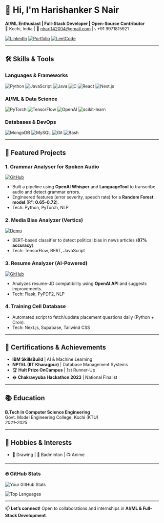 # 👋 Hi, I'm Harishanker S Nair

**AI/ML Enthusiast | Full-Stack Developer | Open-Source Contributor**  
📍 Kochi, India | 📧 nhari142004@gmail.com | 📞 +91 9971815921  

[![LinkedIn](https://img.shields.io/badge/LinkedIn-0A66C2?style=flat&logo=linkedin&logoColor=white)](https://www.linkedin.com/in/yourprofile)
[![Portfolio](https://img.shields.io/badge/Portfolio-FF5722?style=flat&logo=google-chrome&logoColor=white)](https://yourportfolio.link)
[![LeetCode](https://img.shields.io/badge/LeetCode-FFA116?style=flat&logo=leetcode&logoColor=white)](https://leetcode.com/yourprofile)

---

## 🛠️ **Skills & Tools**
### **Languages & Frameworks**
![Python](https://img.shields.io/badge/Python-3776AB?style=flat&logo=python&logoColor=white)
![JavaScript](https://img.shields.io/badge/JavaScript-F7DF1E?style=flat&logo=javascript&logoColor=black)
![Java](https://img.shields.io/badge/Java-007396?style=flat&logo=java&logoColor=white)
![C](https://img.shields.io/badge/C-A8B9CC?style=flat&logo=c&logoColor=black)
![React](https://img.shields.io/badge/React-61DAFB?style=flat&logo=react&logoColor=black)
![Next.js](https://img.shields.io/badge/Next.js-000000?style=flat&logo=nextdotjs&logoColor=white)

### **AI/ML & Data Science**
![PyTorch](https://img.shields.io/badge/PyTorch-EE4C2C?style=flat&logo=pytorch&logoColor=white)
![TensorFlow](https://img.shields.io/badge/TensorFlow-FF6F00?style=flat&logo=tensorflow&logoColor=white)
![OpenAI](https://img.shields.io/badge/OpenAI-412991?style=flat&logo=openai&logoColor=white)
![scikit-learn](https://img.shields.io/badge/scikit--learn-F7931E?style=flat&logo=scikit-learn&logoColor=white)

### **Databases & DevOps**
![MongoDB](https://img.shields.io/badge/MongoDB-47A248?style=flat&logo=mongodb&logoColor=white)
![MySQL](https://img.shields.io/badge/MySQL-4479A1?style=flat&logo=mysql&logoColor=white)
![Git](https://img.shields.io/badge/Git-F05032?style=flat&logo=git&logoColor=white)
![Bash](https://img.shields.io/badge/Bash-4EAA25?style=flat&logo=gnu-bash&logoColor=white)

---

## 🚀 **Featured Projects**

### 1. **Grammar Analyser for Spoken Audio**  
[![GitHub](https://img.shields.io/badge/Code-181717?style=flat&logo=github&logoColor=white)](https://github.com/yourrepo/grammar-analyzer)  
- Built a pipeline using **OpenAI Whisper** and **LanguageTool** to transcribe audio and detect grammar errors.  
- Engineered features (error severity, speech rate) for a **Random Forest model** (R²: **0.65–0.72**).  
- Tech: Python, PyTorch, NLP  

### 2. **Media Bias Analyzer (Vertics)**  
[![Demo](https://img.shields.io/badge/Demo-FF0000?style=flat&logo=youtube&logoColor=white)](https://youtube.com/demo-link)  
- BERT-based classifier to detect political bias in news articles (**87% accuracy**).  
- Tech: TensorFlow, BERT, JavaScript  

### 3. **Resume Analyzer (AI-Powered)**  
[![GitHub](https://img.shields.io/badge/Code-181717?style=flat&logo=github&logoColor=white)](https://github.com/yourrepo/resume-analyzer)  
- Analyzes resume-JD compatibility using **OpenAI API** and suggests improvements.  
- Tech: Flask, PyPDF2, NLP  

### 4. **Training Cell Database**  
- Automated script to fetch/update placement questions daily (Python + Cron).  
- Tech: Next.js, Supabase, Tailwind CSS  

---

## 📜 **Certifications & Achievements**
- **IBM SkillsBuild** | AI & Machine Learning  
- **NPTEL (IIT Kharagpur)** | Database Management Systems  
- 🏆 **Hult Prize OnCampus** | 1st Runner-Up  
- � **Chakravyuba Hackathon 2023** | National Finalist  

---

## 📚 **Education**
**B.Tech in Computer Science Engineering**  
Govt. Model Engineering College, Kochi (KTU)  
*2021–2025*  

---

## 🌟 **Hobbies & Interests**
- 🎨 Drawing | 🏸 Badminton | 📺 Anime  

---

### 🔥 **GitHub Stats**  
![Your GitHub Stats](https://github-readme-stats.vercel.app/api?username=yourusername&show_icons=true&theme=radical)  

![Top Languages](https://github-readme-stats.vercel.app/api/top-langs/?username=yourusername&layout=compact&theme=dark)  

---

📫 **Let’s connect!** Open to collaborations and internships in **AI/ML & Full-Stack Development**.

